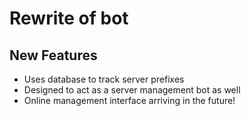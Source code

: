 # Rewrite of bot
## New Features
* Uses database to track server prefixes
* Designed to act as a server management bot as well
* Online management interface arriving in the future!